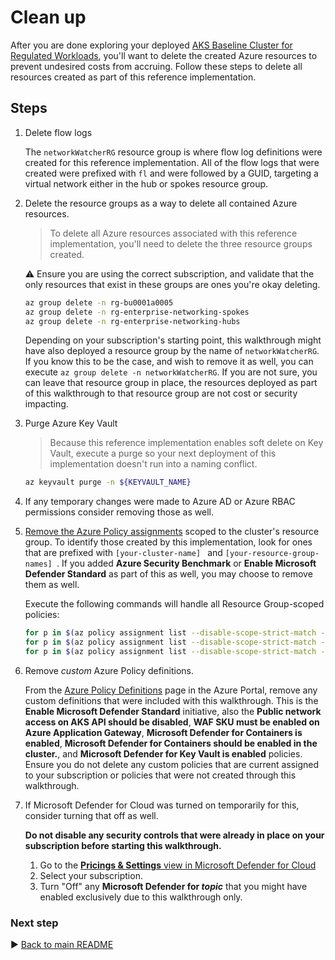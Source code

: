 # Clean up

After you are done exploring your deployed [AKS Baseline Cluster for Regulated Workloads](/), you'll want to delete the created Azure resources to prevent undesired costs from accruing. Follow these steps to delete all resources created as part of this reference implementation.

## Steps

1. Delete flow logs

   The `networkWatcherRG` resource group is where flow log definitions were created for this reference implementation.  All of the flow logs that were created were prefixed with `fl` and were followed by a GUID, targeting a virtual network either in the hub or spokes resource group.

1. Delete the resource groups as a way to delete all contained Azure resources.

   > To delete all Azure resources associated with this reference implementation, you'll need to delete the three resource groups created.

   :warning: Ensure you are using the correct subscription, and validate that the only resources that exist in these groups are ones you're okay deleting.

   ```bash
   az group delete -n rg-bu0001a0005
   az group delete -n rg-enterprise-networking-spokes
   az group delete -n rg-enterprise-networking-hubs
   ```

   Depending on your subscription's starting point, this walkthrough might have also deployed a resource group by the name of `networkWatcherRG`. If you know this to be the case, and wish to remove it as well, you can execute `az group delete -n networkWatcherRG`. If you are not sure, you can leave that resource group in place, the resources deployed as part of this walkthrough to that resource group are not cost or security impacting.

1. Purge Azure Key Vault

   > Because this reference implementation enables soft delete on Key Vault, execute a purge so your next deployment of this implementation doesn't run into a naming conflict.

   ```bash
   az keyvault purge -n ${KEYVAULT_NAME}
   ```

1. If any temporary changes were made to Azure AD or Azure RBAC permissions consider removing those as well.

1. [Remove the Azure Policy assignments](https://portal.azure.com/#blade/Microsoft_Azure_Policy/PolicyMenuBlade/Compliance) scoped to the cluster's resource group. To identify those created by this implementation, look for ones that are prefixed with `[your-cluster-name] ` and `[your-resource-group-names] `.  If you added **Azure Security Benchmark** or **Enable Microsoft Defender Standard** as part of this as well, you may choose to remove them as well.

   Execute the following commands will handle all Resource Group-scoped policies:

   ```bash
   for p in $(az policy assignment list --disable-scope-strict-match --query "[?resourceGroup=='rg-bu0001a0005'].name" -o tsv); do az policy assignment delete -n ${p} -g rg-bu0001a0005; done
   for p in $(az policy assignment list --disable-scope-strict-match --query "[?resourceGroup=='rg-enterprise-networking-spokes'].name" -o tsv); do az policy assignment delete -n ${p} -g rg-enterprise-networking-spokes; done
   for p in $(az policy assignment list --disable-scope-strict-match --query "[?resourceGroup=='rg-enterprise-networking-hubs'].name" -o tsv); do az policy assignment delete -n ${p} -g rg-enterprise-networking-hubs; done
   ```

1. Remove _custom_ Azure Policy definitions.

   From the [Azure Policy Definitions](https://portal.azure.com/#blade/Microsoft_Azure_Policy/PolicyMenuBlade/Definitions) page in the Azure Portal, remove any custom definitions that were included with this walkthrough. This is the **Enable Microsoft Defender Standard** initiative, also the **Public network access on AKS API should be disabled**, **WAF SKU must be enabled on Azure Application Gateway**, **Microsoft Defender for Containers is enabled**, **Microsoft Defender for Containers should be enabled in the cluster.**, and **Microsoft Defender for Key Vault is enabled** policies. Ensure you do not delete any custom policies that are current assigned to your subscription or policies that were not created through this walkthrough.

1. If Microsoft Defender for Cloud was turned on temporarily for this, consider turning that off as well.

   **Do not disable any security controls that were already in place on your subscription before starting this walkthrough.**

   1. Go to the [**Pricings & Settings** view in Microsoft Defender for Cloud](https://portal.azure.com/#blade/Microsoft_Azure_Security/SecurityMenuBlade/24)
   1. Select your subscription.
   1. Turn "Off" any **Microsoft Defender for _topic_** that you might have enabled exclusively due to this walkthrough only.

### Next step

:arrow_forward: [Back to main README](/README.md)
